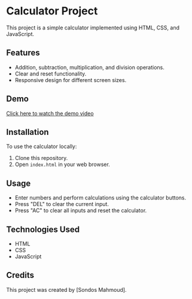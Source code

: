 # Calculator Project

This project is a simple calculator implemented using HTML, CSS, and JavaScript.

## Features

- Addition, subtraction, multiplication, and division operations.
- Clear and reset functionality.
- Responsive design for different screen sizes.

## Demo

[Click here to watch the demo video](demo.mp4)


## Installation

To use the calculator locally:

1. Clone this repository.
2. Open `index.html` in your web browser.

## Usage

- Enter numbers and perform calculations using the calculator buttons.
- Press "DEL" to clear the current input.
- Press "AC" to clear all inputs and reset the calculator.

## Technologies Used

- HTML
- CSS
- JavaScript

## Credits

This project was created by [Sondos Mahmoud].


